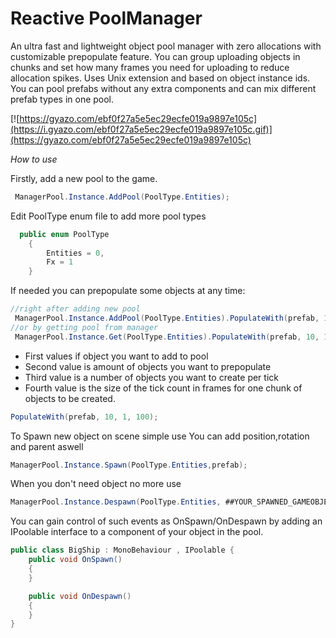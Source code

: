 # Reactive PoolManager
An ultra fast and lightweight object pool manager with zero allocations with customizable prepopulate feature. You can group uploading objects in chunks and set how many frames you need for uploading to reduce allocation spikes.
Uses Unix extension and based on object instance ids. You can pool  prefabs without any extra components and can mix different prefab types in one pool.

[![https://gyazo.com/ebf0f27a5e5ec29ecfe019a9897e105c](https://i.gyazo.com/ebf0f27a5e5ec29ecfe019a9897e105c.gif)](https://gyazo.com/ebf0f27a5e5ec29ecfe019a9897e105c)

*How to use*

Firstly, add a new pool to the game.
```C#
 ManagerPool.Instance.AddPool(PoolType.Entities);
```
Edit PoolType enum file to add more pool types
```C#
  public enum PoolType
    {
        Entities = 0,
        Fx = 1
    }
```

If needed you can prepopulate some objects at any time:
```C#
//right after adding new pool
 ManagerPool.Instance.AddPool(PoolType.Entities).PopulateWith(prefab, 100, 10);
//or by getting pool from manager
 ManagerPool.Instance.Get(PoolType.Entities).PopulateWith(prefab, 10, 1, 100);
```

+ First values if object you want to add to pool
+ Second value is amount of objects you want to prepopulate
+ Third value is a number of objects you want to create per tick
+ Fourth value is the size of the tick count in frames for one chunk of objects to be created.

```C#
PopulateWith(prefab, 10, 1, 100); 
```

To Spawn new object on scene simple use 
You can add position,rotation and parent aswell
```C#
ManagerPool.Instance.Spawn(PoolType.Entities,prefab);
```

When you don't need object no more use
```C#
ManagerPool.Instance.Despawn(PoolType.Entities, ##YOUR_SPAWNED_GAMEOBJECT##);
```


You can gain control of such events as OnSpawn/OnDespawn by adding an IPoolable interface to a component of your object in the pool.
```C#
public class BigShip : MonoBehaviour , IPoolable {
    public void OnSpawn()
    {   
    }

    public void OnDespawn()
    {
    }
}
```


